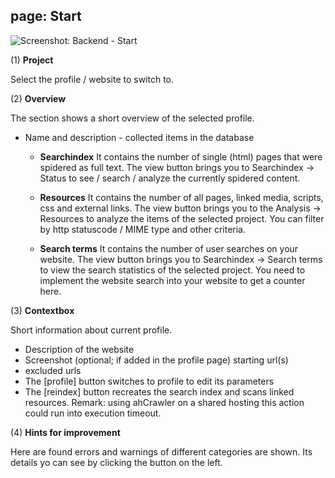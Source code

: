 ## page: Start

![Screenshot: Backend - Start](/images/usage-02-start-01.png)

(1) **Project**

Select the profile / website to switch to.

(2) **Overview**

The section shows a short overview of the selected profile.

* Name and description - collected items in the database

  * **Searchindex**
    It contains the number of single (html) pages that were spidered as full text.
    The view button brings you to Searchindex -> Status to see / search / analyze the currently spidered content.

  * **Resources**
    It contains the number of all pages, linked media, scripts, css and external links.
    The view button brings you to the Analysis -> Resources to analyze the items of the selected project. You can filter by http statuscode / MIME type and other criteria.

  * **Search terms**
    It contains the number of user searches on your website.
    The view button brings you to Searchindex -> Search terms to view the search statistics of the selected project. You need to implement the website search into your website to get a counter here.

(3) **Contextbox**

Short information about current profile.

* Description of the website
* Screenshot (optional; if added in the profile page) starting url(s)
* excluded urls
* The [profile] button switches to profile to edit its parameters
* The [reindex] button recreates the search index and scans linked resources. 
  Remark: using ahCrawler on a shared hosting this action could run into execution timeout.

(4) **Hints for improvement**

Here are found errors and warnings of different categories are shown. Its details yo can see by clicking the button on the left.